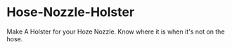 # Hose-Nozzle-Holster
Make A Holster for your Hoze Nozzle. Know where it is when it's not on the hose.
